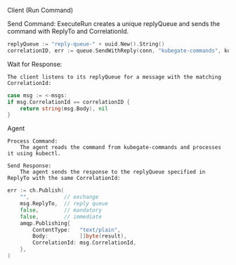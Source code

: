 Client (Run Command)

Send Command:
    ExecuteRun creates a unique replyQueue and sends the command with ReplyTo and CorrelationId.
```go
replyQueue := "reply-queue-" + uuid.New().String()
correlationID, err := queue.SendWithReply(conn, "kubegate-commands", kubeCommand, replyQueue)
```

Wait for Response:

    The client listens to its replyQueue for a message with the matching CorrelationId:
```go
case msg := <-msgs:
if msg.CorrelationId == correlationID {
    return string(msg.Body), nil
}

```

Agent

    Process Command:
        The agent reads the command from kubegate-commands and processes it using kubectl.

    Send Response:
        The agent sends the response to the replyQueue specified in ReplyTo with the same CorrelationId:

```go
err := ch.Publish(
    "",           // exchange
    msg.ReplyTo,  // reply queue
    false,        // mandatory
    false,        // immediate
    amqp.Publishing{
        ContentType:   "text/plain",
        Body:          []byte(result),
        CorrelationId: msg.CorrelationId,
    },
)

```        